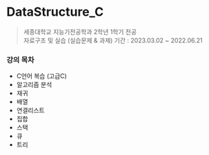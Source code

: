 # DataStructure_C
> 세종대학교 지능기전공학과 2학년 1학기 전공 <br>
> 자료구조 및 실습 (실습문제 &amp; 과제)
> 기간 : 2023.03.02 ~ 2022.06.21
### 강의 목차
- C언어 복습 (고급C)
- 알고리즘 분석
- 재귀
- 배열
- 연결리스트
- 집합
- 스택
- 큐
- 트리
